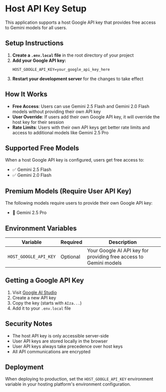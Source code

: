 # Host API Key Setup

This application supports a host Google API key that provides free access to Gemini models for all users.

## Setup Instructions

1. **Create a `.env.local` file** in the root directory of your project
2. **Add your Google API key:**
   ```
   HOST_GOOGLE_API_KEY=your_google_api_key_here
   ```
3. **Restart your development server** for the changes to take effect

## How It Works

- **Free Access**: Users can use Gemini 2.5 Flash and Gemini 2.0 Flash models without providing their own API key
- **User Override**: If users add their own Google API key, it will override the host key for their session
- **Rate Limits**: Users with their own API keys get better rate limits and access to additional models like Gemini 2.5 Pro

## Supported Free Models

When a host Google API key is configured, users get free access to:
- ✅ Gemini 2.5 Flash
- ✅ Gemini 2.0 Flash

## Premium Models (Require User API Key)

The following models require users to provide their own Google API key:
- 🔑 Gemini 2.5 Pro

## Environment Variables

| Variable | Required | Description |
|----------|----------|-------------|
| `HOST_GOOGLE_API_KEY` | Optional | Your Google AI API key for providing free access to Gemini models |

## Getting a Google API Key

1. Visit [Google AI Studio](https://aistudio.google.com/apikey)
2. Create a new API key
3. Copy the key (starts with `AIza...`)
4. Add it to your `.env.local` file

## Security Notes

- The host API key is only accessible server-side
- User API keys are stored locally in the browser
- User API keys always take precedence over host keys
- All API communications are encrypted

## Deployment

When deploying to production, set the `HOST_GOOGLE_API_KEY` environment variable in your hosting platform's environment configuration. 